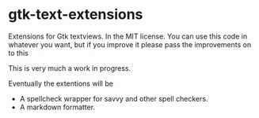 # gtk-text-extensions
 Extensions for Gtk textviews. In the MIT license. You can use this code in whatever you want, but if you improve it please pass the improvements on to this

This is very much a work in progress.

Eventually the extentions will be

- A spellcheck wrapper for savvy and other spell checkers.
- A markdown formatter.

